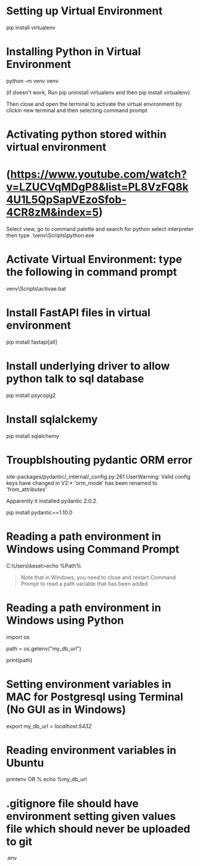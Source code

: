# Setting up Virtual Environment

pip install virtualenv 

# Installing Python in Virtual Environment

python -m venv venv

(if doesn't work, Run pip uninstall virtualenv and then pip install virtualenv)

Then close and open the terminal to activate the virtual environment by clickin new terminal and then selecting command prompt

# Activating python stored within virtual environment
# (https://www.youtube.com/watch?v=LZUCVqMDgP8&list=PL8VzFQ8k4U1L5QpSapVEzoSfob-4CR8zM&index=5)
Select view, go to command palette and search for python select interpreter
then type .\venv\Scripts\python.exe

# Activate Virtual Environment: type the following in command prompt
venv\Scripts\activae.bat 

# Install FastAPI files in virtual environment
pip install fastapi[all]

# Install underlying driver to allow python talk to sql database
pip install psycopg2

# Install sqlalckemy
pip install sqlalchemy

# Troupblshouting pydantic ORM error 
site-packages/pydantic/_internal/_config.py:261 UserWarning: Valid config keys have changed in V2:* 'orm_mode' has been renamed to 'from_attributes'

Apparently it installed pydantic 2.0.2.

pip install pydantic==1.10.0

# Reading a path environment in Windows using Command Prompt
C:\Users\keset>echo %Path%      
> Note that in Windows, you need to close and restart Command Prompt to read a path variable that has been added 

# Reading a path environment in Windows using Python

import os

path = os.getenv("my_db_url")

print(path)

# Setting environment variables in MAC for Postgresql using Terminal (No GUI as in Windows)
export my_db_url = *localhost:5432*     
# Reading environment variables in Ubuntu
printenv
OR
% echo %my_db_url

# .gitignore file should have environment setting given values file which should never be uploaded to git
.env